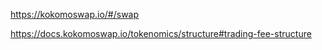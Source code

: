 https://kokomoswap.io/#/swap

https://docs.kokomoswap.io/tokenomics/structure#trading-fee-structure
